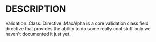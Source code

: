 # DESCRIPTION

Validation::Class::Directive::MaxAlpha is a core validation class field directive
that provides the ability to do some really cool stuff only we haven't
documented it just yet.
